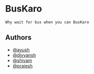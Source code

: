 # BusKaro

`Why wait for bus when you can BusKaro`

## Authors

- [@ayush](https://github.com/ayush23719)
- [@divyansh](https://github.com/divyansh-nishad)
- [@shivam](https://github.com/king-407)
- [@prajesh](https://bit.ly/ElEvEnCo)
